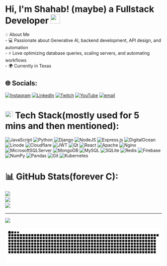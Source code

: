 # Hi, I'm Shahab! (maybe) a Fullstack Developer  <img src="https://raw.githubusercontent.com/MartinHeinz/MartinHeinz/master/wave.gif" width="30px" height="30px" />
💡 About Me  <br>- 💻 Passionate about Generative AI, backend development, API design, and automation<br>- ⚡ Love optimizing database queries, scaling servers, and automating workflows  <br>- 🌍 Currently in Texas


## 🌐 Socials:
[![Instagram](https://img.shields.io/badge/Instagram-%23E4405F.svg?logo=Instagram&logoColor=white)](https://instagram.com/shahabsl_) [![LinkedIn](https://img.shields.io/badge/LinkedIn-%230077B5.svg?logo=linkedin&logoColor=white)](https://linkedin.com/in/shahab-lavasani-2a6860272) [![Twitch](https://img.shields.io/badge/Twitch-%239146FF.svg?logo=Twitch&logoColor=white)](https://twitch.tv/shahab_sl) [![YouTube](https://img.shields.io/badge/YouTube-%23FF0000.svg?logo=YouTube&logoColor=white)](https://youtube.com/@shahabsl) [![email](https://img.shields.io/badge/Email-D14836?logo=gmail&logoColor=white)](mailto:shahablavasani@outlook.com) 

# <img src="https://camo.githubusercontent.com/ec5c8741e4ed88b1a5824e32558e15983dbaf6b46ca017418a32e39b4036ba3b/68747470733a2f2f6d65646961322e67697068792e636f6d2f6d656469612f51737347456d706b79454f684243623765312f67697068792e6769663f6369643d656366303565343761306e336769316266716e74716d6f62386739616964316f796a327772336473336d67373030626c267269643d67697068792e676966" width="25px" height="23px" /> Tech Stack(mostly used for 5 mins and then mentioned):
![JavaScript](https://img.shields.io/badge/javascript-%23323330.svg?style=for-the-badge&logo=javascript&logoColor=%23F7DF1E) ![Python](https://img.shields.io/badge/python-3670A0?style=for-the-badge&logo=python&logoColor=ffdd54) ![Django](https://img.shields.io/badge/django-%23092E20.svg?style=for-the-badge&logo=django&logoColor=white) ![NodeJS](https://img.shields.io/badge/node.js-6DA55F?style=for-the-badge&logo=node.js&logoColor=white) ![Express.js](https://img.shields.io/badge/express.js-%23404d59.svg?style=for-the-badge&logo=express&logoColor=%2361DAFB) ![DigitalOcean](https://img.shields.io/badge/DigitalOcean-%230167ff.svg?style=for-the-badge&logo=digitalOcean&logoColor=white) ![Linode](https://img.shields.io/badge/linode-00A95C?style=for-the-badge&logo=linode&logoColor=white) ![Cloudflare](https://img.shields.io/badge/Cloudflare-F38020?style=for-the-badge&logo=Cloudflare&logoColor=white)  ![JWT](https://img.shields.io/badge/JWT-black?style=for-the-badge&logo=JSON%20web%20tokens)  ![Qt](https://img.shields.io/badge/Qt-%23217346.svg?style=for-the-badge&logo=Qt&logoColor=white) ![React](https://img.shields.io/badge/react-%2320232a.svg?style=for-the-badge&logo=react&logoColor=%2361DAFB) ![Apache](https://img.shields.io/badge/apache-%23D42029.svg?style=for-the-badge&logo=apache&logoColor=white) ![Nginx](https://img.shields.io/badge/nginx-%23009639.svg?style=for-the-badge&logo=nginx&logoColor=white) ![MicrosoftSQLServer](https://img.shields.io/badge/Microsoft%20SQL%20Server-CC2927?style=for-the-badge&logo=microsoft%20sql%20server&logoColor=white) ![MongoDB](https://img.shields.io/badge/MongoDB-%234ea94b.svg?style=for-the-badge&logo=mongodb&logoColor=white) ![MySQL](https://img.shields.io/badge/mysql-4479A1.svg?style=for-the-badge&logo=mysql&logoColor=white) ![SQLite](https://img.shields.io/badge/sqlite-%2307405e.svg?style=for-the-badge&logo=sqlite&logoColor=white) ![Redis](https://img.shields.io/badge/redis-%23DD0031.svg?style=for-the-badge&logo=redis&logoColor=white) ![Firebase](https://img.shields.io/badge/firebase-a08021?style=for-the-badge&logo=firebase&logoColor=ffcd34) ![NumPy](https://img.shields.io/badge/numpy-%23013243.svg?style=for-the-badge&logo=numpy&logoColor=white) ![Pandas](https://img.shields.io/badge/pandas-%23150458.svg?style=for-the-badge&logo=pandas&logoColor=white) ![Git](https://img.shields.io/badge/git-%23F05033.svg?style=for-the-badge&logo=git&logoColor=white) ![Kubernetes](https://img.shields.io/badge/kubernetes-%23326ce5.svg?style=for-the-badge&logo=kubernetes&logoColor=white)
# 📊 GitHub Stats(forever C):
![](https://github-readme-stats.vercel.app/api?username=shahabsl&theme=dark&hide_border=false&include_all_commits=true&count_private=false)<br/>
![](https://github-readme-streak-stats.herokuapp.com/?user=shahabsl&theme=dark&hide_border=false)<br/>
![](https://github-readme-stats.vercel.app/api/top-langs/?username=shahabsl&theme=dark&hide_border=false&include_all_commits=true&count_private=false&layout=compact)

---
[![](https://visitcount.itsvg.in/api?id=shahabsl&icon=0&color=0)](https://visitcount.itsvg.in)


<picture>
  <source media="(prefers-color-scheme: dark)" srcset="https://raw.githubusercontent.com/ShahabSL/ShahabSL/output/github-snake-dark.svg" />
  <source media="(prefers-color-scheme: light)" srcset="https://raw.githubusercontent.com/ShahabSL/ShahabSL/output/github-snake.svg" />
  <img alt="github-snake" src="https://raw.githubusercontent.com/ShahabSL/ShahabSL/output/github-snake.svg" />
</picture>
